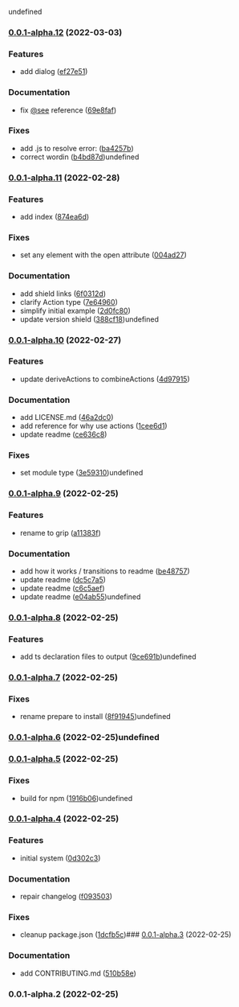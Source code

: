 undefined

### [0.0.1-alpha.12](https://github.com/syfrtech/svelte-grip/compare/0.0.1-alpha.11...0.0.1-alpha.12) (2022-03-03)


### Features

* add dialog ([ef27e51](https://github.com/syfrtech/svelte-grip/commit/ef27e51442c6b235ddfb932ad316730097879e1e))


### Documentation

* fix [@see](https://github.com/see) reference ([69e8faf](https://github.com/syfrtech/svelte-grip/commit/69e8fafe73d459c676d1e30aa0a33bcad7a83bb3))


### Fixes

* add .js to resolve error: ([ba4257b](https://github.com/syfrtech/svelte-grip/commit/ba4257beb6f3e9dac185a446b932497fd5345103))
* correct wordin ([b4bd87d](https://github.com/syfrtech/svelte-grip/commit/b4bd87d30ff335080b9b65e7ede16e4618d13c99))undefined

### [0.0.1-alpha.11](https://github.com/syfrtech/svelte-grip/compare/0.0.1-alpha.10...0.0.1-alpha.11) (2022-02-28)


### Features

* add index ([874ea6d](https://github.com/syfrtech/svelte-grip/commit/874ea6d0a2c482617b5023228fcf8b9a0f17e8f5))


### Fixes

* set any element with the open attribute ([004ad27](https://github.com/syfrtech/svelte-grip/commit/004ad27a597241f4a9285bc3108676f338d21806))


### Documentation

* add shield links ([6f0312d](https://github.com/syfrtech/svelte-grip/commit/6f0312d21f4cca8375e84c80ce04b27eec746e8f))
* clarify Action type ([7e64960](https://github.com/syfrtech/svelte-grip/commit/7e6496053b621ab3b3b98230f73a39b1db0ea86e))
* simplify initial example ([2d0fc80](https://github.com/syfrtech/svelte-grip/commit/2d0fc80b9365d9460f5ae53a9a1dbadc58983dcf))
* update version shield ([388cf18](https://github.com/syfrtech/svelte-grip/commit/388cf18f7850f4e5a4636a5679a81981472d869e))undefined

### [0.0.1-alpha.10](https://github.com/syfrtech/svelte-grip/compare/0.0.1-alpha.9...0.0.1-alpha.10) (2022-02-27)


### Features

* update deriveActions to combineActions ([4d97915](https://github.com/syfrtech/svelte-grip/commit/4d9791548e1bdb9601a6c6850c294deb7467acb1))


### Documentation

* add LICENSE.md ([46a2dc0](https://github.com/syfrtech/svelte-grip/commit/46a2dc0ccab22198c39611767c6831372b79b72c))
* add reference for why use actions ([1cee6d1](https://github.com/syfrtech/svelte-grip/commit/1cee6d15cc8c22d0875cde0f1687d40d62ae8e9c))
* update readme ([ce636c8](https://github.com/syfrtech/svelte-grip/commit/ce636c85d9b41e56faddfc26ae036e5649c57fc9))


### Fixes

* set module type ([3e59310](https://github.com/syfrtech/svelte-grip/commit/3e59310094171ece7be4e0293ee50942ea0af2e2))undefined

### [0.0.1-alpha.9](https://github.com/syfrtech/svelte-grip/compare/0.0.1-alpha.8...0.0.1-alpha.9) (2022-02-25)


### Features

* rename to grip ([a11383f](https://github.com/syfrtech/svelte-grip/commit/a11383f1d02e5b42eb2e84bec7a61e7a8d63f131))


### Documentation

* add how it works / transitions to readme ([be48757](https://github.com/syfrtech/svelte-grip/commit/be48757016ebe1652bbee11e58862c5ec282f180))
* update readme ([dc5c7a5](https://github.com/syfrtech/svelte-grip/commit/dc5c7a54b2e82ba6202d2882859826ad0a00e353))
* update readme ([c6c5aef](https://github.com/syfrtech/svelte-grip/commit/c6c5aefd3106ad1469437d80f718cd3092a2e8c0))
* update readme ([e04ab55](https://github.com/syfrtech/svelte-grip/commit/e04ab554825a635c4916a3f0ea4d0d5e9f4726dc))undefined

### [0.0.1-alpha.8](https://github.com/syfrtech/svelte-grip/compare/0.0.1-alpha.7...0.0.1-alpha.8) (2022-02-25)

### Features

- add ts declaration files to output ([9ce691b](https://github.com/syfrtech/svelte-grip/commit/9ce691b7415dcccddafa7a0261e8699f5a5a5981))undefined

### [0.0.1-alpha.7](https://github.com/syfrtech/svelte-grip/compare/0.0.1-alpha.6...0.0.1-alpha.7) (2022-02-25)

### Fixes

- rename prepare to install ([8f91945](https://github.com/syfrtech/svelte-grip/commit/8f91945c1dd2b5942bb2572141b98422c1c33eb3))undefined

### [0.0.1-alpha.6](https://github.com/syfrtech/svelte-grip/compare/0.0.1-alpha.5...0.0.1-alpha.6) (2022-02-25)undefined

### [0.0.1-alpha.5](https://github.com/syfrtech/svelte-grip/compare/0.0.1-alpha.4...0.0.1-alpha.5) (2022-02-25)

### Fixes

- build for npm ([1916b06](https://github.com/syfrtech/svelte-grip/commit/1916b061445528b8596b508393b34e598c639b6c))undefined

### [0.0.1-alpha.4](https://github.com/syfrtech/svelte-grip/compare/0.0.1-alpha.3...0.0.1-alpha.4) (2022-02-25)

### Features

- initial system ([0d302c3](https://github.com/syfrtech/svelte-grip/commit/0d302c38633fc74301151b7153123576bedb3bed))

### Documentation

- repair changelog ([f093503](https://github.com/syfrtech/svelte-grip/commit/f093503218b29829ba96ae2079e986bd8d988284))

### Fixes

- cleanup package.json ([1dcfb5c](https://github.com/syfrtech/svelte-grip/commit/1dcfb5c0d539beec7e057c05e15ba6ce4de118c0))### [0.0.1-alpha.3](https://github.com/syfrtech/svelte-grip/compare/0.0.1-alpha.2...0.0.1-alpha.3) (2022-02-25)

### Documentation

- add CONTRIBUTING.md ([510b58e](https://github.com/syfrtech/svelte-grip/commit/510b58ed2ba36388306badd3161d1a2296f010bd))

### 0.0.1-alpha.2 (2022-02-25)